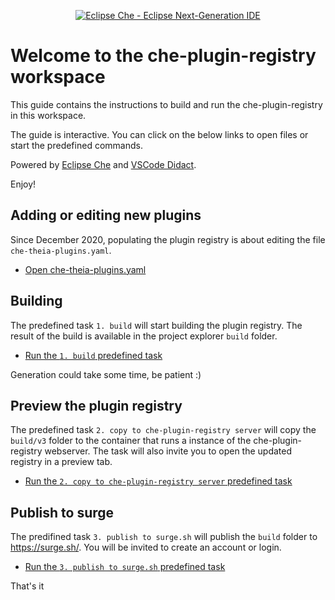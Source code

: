 <div align="center">

[![Eclipse Che - Eclipse Next-Generation IDE](https://raw.githubusercontent.com/eclipse/che/assets/eclipseche.png)](
https://www.eclipse.org/che/)

</div>

# Welcome to the che-plugin-registry workspace

This guide contains the instructions to build and run the che-plugin-registry in this workspace.

The guide is interactive. You can click on the below links to open files or start the predefined commands.

Powered by [Eclipse Che](https://www.eclipse.org/che/) and [VSCode Didact](https://github.com/redhat-developer/vscode-didact).

Enjoy!

## Adding or editing new plugins
Since December 2020, populating the plugin registry is about editing the file `che-theia-plugins.yaml`.

- [Open che-theia-plugins.yaml](didact://?commandId=vscode.open&projectFilePath=che-plugin-registry%2Fche-theia-plugins.yaml&number=2)

## Building
The predefined task `1. build` will start building the plugin registry. The result of the build is available in the project explorer `build` folder.

- [Run the `1. build` predefined task](didact://?commandId=workbench.action.tasks.runTask&text=1.%20build)

Generation could take some time, be patient :)

## Preview the plugin registry
The predefined task `2. copy to che-plugin-registry server` will copy the `build/v3` folder to the container that runs a instance of the che-plugin-registry webserver. The task will also invite you to open the updated registry in a preview tab.

- [Run the `2. copy to che-plugin-registry server` predefined task](didact://?commandId=workbench.action.tasks.runTask&text=2.%20copy%20to%20che-plugin-registry%20server)


## Publish to surge
The predifined task `3. publish to surge.sh` will publish the `build` folder to https://surge.sh/. You will be invited to create an account or login.

- [Run the `3. publish to surge.sh` predefined task](didact://?commandId=workbench.action.tasks.runTask&text=3.%20publish%20to%20surge.sh)

That's it
